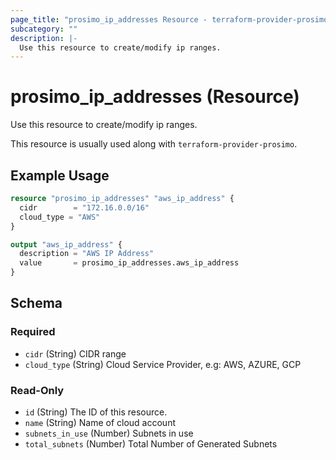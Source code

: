 ```yaml
---
page_title: "prosimo_ip_addresses Resource - terraform-provider-prosimo"
subcategory: ""
description: |-
  Use this resource to create/modify ip ranges.
---
```


# prosimo_ip_addresses (Resource)

Use this resource to create/modify ip ranges.

This resource is usually used along with `terraform-provider-prosimo`.



## Example Usage

```terraform
resource "prosimo_ip_addresses" "aws_ip_address" {
  cidr        = "172.16.0.0/16"
  cloud_type = "AWS"
}

output "aws_ip_address" {
  description = "AWS IP Address"
  value       = prosimo_ip_addresses.aws_ip_address
}
```

<!-- schema generated by tfplugindocs -->
## Schema

### Required

- `cidr` (String) CIDR range
- `cloud_type` (String) Cloud Service Provider, e.g: AWS, AZURE, GCP

### Read-Only

- `id` (String) The ID of this resource.
- `name` (String) Name of cloud account
- `subnets_in_use` (Number) Subnets in use
- `total_subnets` (Number) Total Number of Generated Subnets

